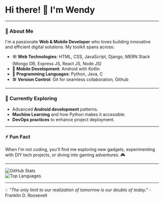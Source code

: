 # Hi there! 👋 I'm Wendy  

---

### 🚀 About Me
I'm a passionate **Web & Mobile Developer** who loves building innovative and efficient digital solutions. My toolkit spans across:

- 🕸️ **Web Technologies**: HTML, CSS, JavaScript, Django, MERN Stack (Mongo DB, Express JS, React JS, Node JS)
- 📱 **Mobile Development**: Android with Kotlin  
- 💾 **Programming Languages**: Python, Java, C  
- 🛠️ **Version Control**: Git for seamless collaboration, Github
  
---

### 🌱 Currently Exploring
- Advanced **Android development** patterns.
- **Machine Learning** and how Python makes it accessible.
- **DevOps practices** to enhance project deployment.
  
---

### ⚡ Fun Fact
When I'm not coding, you'll find me exploring new gadgets, experimenting with DIY tech projects, or diving into gaming adventures. 🎮

---

![GitHub Stats](https://github-readme-stats.vercel.app/api?username=wendywendo&show_icons=true&theme=radical)  
![Top Languages](https://github-readme-stats.vercel.app/api/top-langs/?username=wendywendo&layout=compact&theme=radical)

---

💡 _"The only limit to our realization of tomorrow is our doubts of today."_ - Franklin D. Roosevelt
